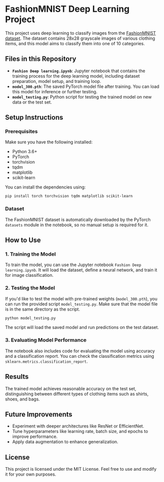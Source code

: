
# FashionMNIST Deep Learning Project

This project uses deep learning to classify images from the [FashionMNIST dataset](https://github.com/zalandoresearch/fashion-mnist). The dataset contains 28x28 grayscale images of various clothing items, and this model aims to classify them into one of 10 categories.

## Files in this Repository

- **`Fashion Deep learning.ipynb`**: Jupyter notebook that contains the training process for the deep learning model, including dataset preparation, model setup, and training loop.
- **`model_300.pth`**: The saved PyTorch model file after training. You can load this model for inference or further testing.
- **`model_testing.py`**: Python script for testing the trained model on new data or the test set.

## Setup Instructions

### Prerequisites

Make sure you have the following installed:

- Python 3.6+
- PyTorch
- torchvision
- tqdm
- matplotlib
- scikit-learn

You can install the dependencies using:

```bash
pip install torch torchvision tqdm matplotlib scikit-learn
```

### Dataset

The FashionMNIST dataset is automatically downloaded by the PyTorch `datasets` module in the notebook, so no manual setup is required for it.

## How to Use

### 1. Training the Model

To train the model, you can use the Jupyter notebook `Fashion Deep learning.ipynb`. It will load the dataset, define a neural network, and train it for image classification.

### 2. Testing the Model

If you'd like to test the model with pre-trained weights (`model_300.pth`), you can run the provided script `model_testing.py`. Make sure that the model file is in the same directory as the script.

```bash
python model_testing.py
```

The script will load the saved model and run predictions on the test dataset.

### 3. Evaluating Model Performance

The notebook also includes code for evaluating the model using accuracy and a classification report. You can check the classification metrics using `sklearn.metrics.classification_report`.

## Results

The trained model achieves reasonable accuracy on the test set, distinguishing between different types of clothing items such as shirts, shoes, and bags.

## Future Improvements

- Experiment with deeper architectures like ResNet or EfficientNet.
- Tune hyperparameters like learning rate, batch size, and epochs to improve performance.
- Apply data augmentation to enhance generalization.

## License

This project is licensed under the MIT License. Feel free to use and modify it for your own purposes.
